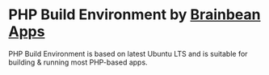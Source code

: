 # PHP Build Environment by [Brainbean Apps](https://brainbeanapps.com)

PHP Build Environment is based on latest Ubuntu LTS and is suitable for building & running most PHP-based apps.
